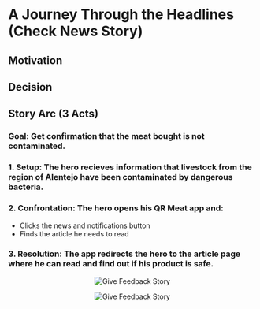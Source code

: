 # A Journey Through the Headlines (Check News Story)

## Motivation

## Decision



## Story Arc (3 Acts)
  ### Goal: Get confirmation that the meat bought is not contaminated.
  ### 1. Setup: The hero recieves information that livestock from the region of Alentejo have been contaminated by dangerous bacteria.
  ### 2. Confrontation: The hero opens his QR Meat app and:
  - Clicks the news and notifications button
  - Finds the article he needs to read
  ### 3. Resolution: The app redirects the hero to the article page where he can read and find out if his product is safe.

<p align="center">
<img src="./assets/light-give-feedback.png#gh-light-mode-only" alt="Give Feedback Story">
</p>

<p align="center">
<img src="./assets/dark-give-feedback.png#gh-dark-mode-only" alt="Give Feedback Story">
</p>
